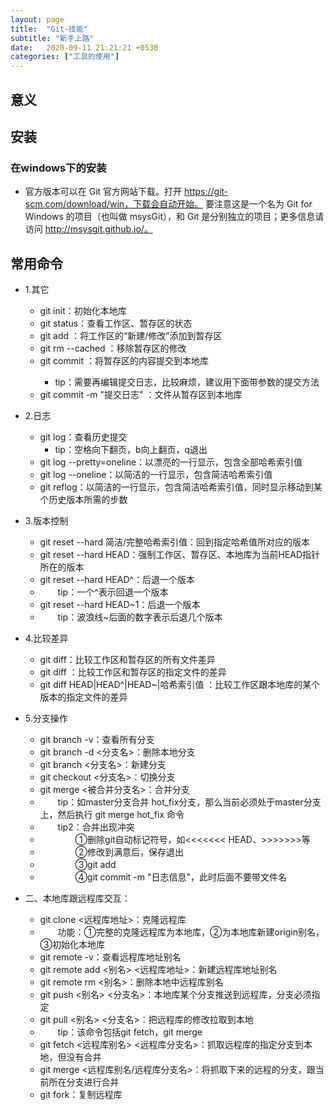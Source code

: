 ```yaml
---
layout: page
title:  "Git-技能"
subtitle: "新手上路"
date:   2020-09-11 21:21:21 +0530
categories: ["工具的使用"]
---
```


## 意义

## 安装

### 在windows下的安装
- 官方版本可以在 Git 官方网站下载。打开 https://git-scm.com/download/win，下载会自动开始。 要注意这是一个名为 Git for Windows 的项目（也叫做 msysGit），和 Git 是分别独立的项目；更多信息请访问 http://msysgit.github.io/。
## 常用命令
- 1.其它
    - git init：初始化本地库
    - git status：查看工作区、暂存区的状态
    - git add <file name>：将工作区的“新建/修改”添加到暂存区
    - git rm --cached <file name>：移除暂存区的修改
    - git commit <file name>：将暂存区的内容提交到本地库
       - tip：需要再编辑提交日志，比较麻烦，建议用下面带参数的提交方法
    - git commit -m "提交日志" <file name>：文件从暂存区到本地库

- 2.日志
    - git log：查看历史提交
         - tip：空格向下翻页，b向上翻页，q退出
    - git log --pretty=oneline：以漂亮的一行显示，包含全部哈希索引值
    - git log --oneline：以简洁的一行显示，包含简洁哈希索引值
    - git reflog：以简洁的一行显示，包含简洁哈希索引值，同时显示移动到某个历史版本所需的步数

- 3.版本控制
    - git reset --hard 简洁/完整哈希索引值：回到指定哈希值所对应的版本
    - git reset --hard HEAD：强制工作区、暂存区、本地库为当前HEAD指针所在的版本
    - git reset --hard HEAD^：后退一个版本　　
    - 　　tip：一个^表示回退一个版本
    - git reset --hard HEAD~1：后退一个版本
    - 　　tip：波浪线~后面的数字表示后退几个版本
 
- 4.比较差异
    - git diff：比较工作区和暂存区的所有文件差异
    - git diff <file name>：比较工作区和暂存区的指定文件的差异
    - git diff HEAD|HEAD^|HEAD~|哈希索引值 <file name>：比较工作区跟本地库的某个版本的指定文件的差异

- 5.分支操作
    - git branch -v：查看所有分支
    - git branch -d <分支名>：删除本地分支
    - git branch <分支名>：新建分支
    - git checkout <分支名>：切换分支
    - git merge <被合并分支名>：合并分支
    - 　　tip：如master分支合并 hot_fix分支，那么当前必须处于master分支上，然后执行 git merge hot_fix 命令
    - 　　tip2：合并出现冲突
    - 　　　　①删除git自动标记符号，如<<<<<<< HEAD、>>>>>>>等
    - 　　　　②修改到满意后，保存退出
    - 　　　　③git add <file name>
    - 　　　　④git commit -m "日志信息"，此时后面不要带文件名

 
- 二、本地库跟远程库交互：
    - git clone <远程库地址>：克隆远程库
    - 　　功能：①完整的克隆远程库为本地库，②为本地库新建origin别名，③初始化本地库
    - git remote -v：查看远程库地址别名
    - git remote add <别名> <远程库地址>：新建远程库地址别名
    - git remote rm <别名>：删除本地中远程库别名
    - git push <别名> <分支名>：本地库某个分支推送到远程库，分支必须指定
    - git pull <别名> <分支名>：把远程库的修改拉取到本地
    - 　　tip：该命令包括git fetch，git merge
    - git fetch <远程库别名> <远程库分支名>：抓取远程库的指定分支到本地，但没有合并
    - git merge <远程库别名/远程库分支名>：将抓取下来的远程的分支，跟当前所在分支进行合并
    - git fork：复制远程库